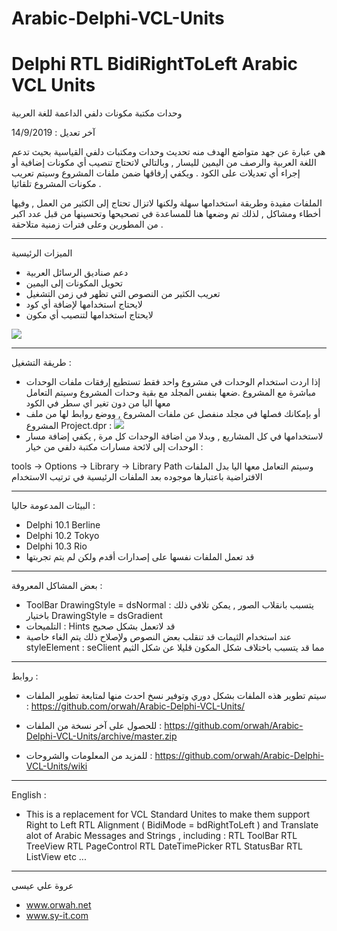 # Arabic-Delphi-VCL-Units
# Delphi RTL BidiRightToLeft Arabic VCL Units
وحدات مكتبة مكونات دلفي الداعمة للغة العربية

آخر تعديل : 14/9/2019

هي عبارة عن جهد متواضع الهدف منه تحديث وحدات ومكتبات دلفي القياسية بحيث تدعم اللغة العربية والرصف من اليمين لليسار , وبالتالي لاتحتاج تنصيب أي مكونات إضافية أو إجراء أي تعديلات على الكود . ويكفي إرفاقها ضمن ملفات المشروع وسيتم تعريب مكونات المشروع تلقائيا .

الملفات مفيدة وطريقة استخدامها سهلة ولكنها لاتزال تحتاج إلى الكثير من العمل , وفيها أخطاء ومشاكل , لذلك تم وضعها هنا للمساعدة في تصحيحها وتحسينها من قبل عدد اكبر من المطورين وعلى فترات زمنية متلاحقة .

_______________
الميزات الرئيسية 

- دعم صناديق الرسائل العربية
- تحويل المكونات إلى اليمين
- تعريب الكثير من النصوص التي تظهر في زمن التشغيل
- لايحتاج استخدامها لإضافة أي كود
- لايحتاج استخدامها لتنصيب أي مكون

![](https://github.com/orwah/Arabic-Delphi-VCL-Units/blob/master/Pics/1.png)

_______________
طريقة التشغيل :
- إذا اردت استخدام الوحدات في مشروع واحد فقط تستطيع إرفقات ملفات الوحدات مباشرة مع المشروع 
.ضعها بنفس المجلد مع بقية وحدات المشروع وسيتم التعامل معها اليا من دون تغير اي سطر في الكود
- أو بإمكانك فصلها في مجلد منفصل عن ملفات المشروع , ووضع روابط لها من ملف المشروع 
Project.dpr :
![](https://github.com/orwah/Arabic-Delphi-VCL-Units/blob/master/Pics/add_units_folder_to_project_dpr.png)
- لاستخدامها في كل المشاريع , وبدلا من اضافة الوحدات كل مرة , يكفي إضافة مسار الوحدات إلى لائحة مسارات مكتبة دلفي من خيار :

tools -> Options -> Library -> Library Path
وسيتم التعامل معها اليا بدل الملفات الافتراضية باعتبارها موجوده بعد الملفات الرئيسية في ترتيب الاستخدام 

_______________
البيئات المدعومة حاليا :
- Delphi 10.1 Berline
- Delphi 10.2 Tokyo
- Delphi 10.3 Rio
- قد تعمل الملفات نفسها على إصدارات أقدم ولكن لم يتم تجربتها 


_______________
بعض المشاكل المعروفة :

- ToolBar DrawingStyle = dsNormal :
 يتسبب بانقلاب الصور , يمكن تلافي ذلك باختيار 
DrawingStyle = dsGradient 
- التلميحات : Hints قد لاتعمل بشكل صحيح
- عند استخدام الثيمات قد تنقلب بعض النصوص 
ولإصلاح ذلك يتم الغاء خاصية 
styleElement : seClient 
مما قد يتسبب باختلاف شكل المكون قليلا عن شكل الثيم

_______________
روابط :
- سيتم تطوير هذه الملفات بشكل دوري وتوفير نسخ احدث منها
لمتابعة تطوير الملفات : 
https://github.com/orwah/Arabic-Delphi-VCL-Units/

- للحصول على آخر نسخة من الملفات : 
https://github.com/orwah/Arabic-Delphi-VCL-Units/archive/master.zip

- للمزيد من المعلومات والشروحات : 
https://github.com/orwah/Arabic-Delphi-VCL-Units/wiki




_______________
English :
- This is a replacement for VCL Standard Unites to make them support Right to Left RTL Alignment  ( BidiMode = bdRightToLeft ) and Translate alot of Arabic Messages and Strings , 
including :
RTL ToolBar
RTL TreeView
RTL PageControl
RTL DateTimePicker
RTL StatusBar
RTL ListView 
etc ...

_______________
عروة علي عيسى
- www.orwah.net
- www.sy-it.com
